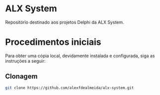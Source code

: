 # ALX System
Repositório destinado aos projetos Delphi da ALX System.

# Procedimentos iniciais
Para obter uma cópia local, devidamente instalada e configurada, siga as instruções a seguir:

## Clonagem

```sh
git clone https://github.com/alexfdealmeida/alx-system.git
```